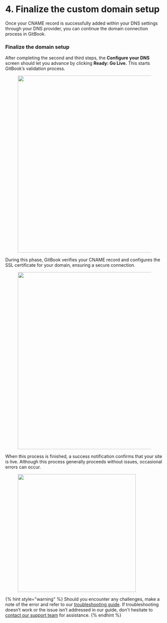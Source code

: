 # 4. Finalize the custom domain setup

Once your CNAME record is successfully added within your DNS settings through your DNS provider, you can continue the domain connection process in GitBook.

### Finalize the domain setup

After completing the second and third steps, the **Configure your DNS** screen should let you advance by clicking **Ready: Go Live.** This starts GitBook’s validation process.

<div data-full-width="true"><figure><img src="../../../.gitbook/assets/ready-go-live.png" alt="" width="563"><figcaption></figcaption></figure></div>

During this phase, GitBook verifies your CNAME record and configures the SSL certificate for your domain, ensuring a secure connection.

<figure><img src="../../../.gitbook/assets/setting up your custom domain.png" alt="" width="563"><figcaption></figcaption></figure>

When this process is finished, a success notification confirms that your site is live. Although this process generally proceeds without issues, occasional errors can occur.

<figure><img src="../../../.gitbook/assets/now-live-notification.png" alt="" width="375"><figcaption></figcaption></figure>

{% hint style="warning" %}
Should you encounter any challenges, make a note of the error and refer to our [troubleshooting guide](https://docs.gitbook.com/published-documentation/custom-domain/troubleshooting). If troubleshooting doesn’t work or the issue isn’t addressed in our guide, don't hesitate to [contact our support team](https://www.gitbook.com/contact) for assistance.
{% endhint %}
